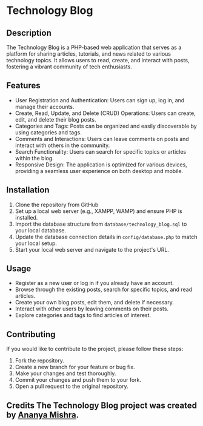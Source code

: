 # Technology Blog  
## Description  
The Technology Blog is a PHP-based web application that serves as a platform for sharing articles, tutorials, and news related to various technology topics. It allows users to read, create, and interact with posts, fostering a vibrant community of tech enthusiasts.  
## Features  
- User Registration and Authentication: Users can sign up, log in, and manage their accounts.
- Create, Read, Update, and Delete (CRUD) Operations: Users can create, edit, and delete their blog posts.
- Categories and Tags: Posts can be organized and easily discoverable by using categories and tags.
- Comments and Interactions: Users can leave comments on posts and interact with others in the community.
- Search Functionality: Users can search for specific topics or articles within the blog.
- Responsive Design: The application is optimized for various devices, providing a seamless user experience on both desktop and mobile.  
## Installation  
1. Clone the repository from GitHub
2. Set up a local web server (e.g., XAMPP, WAMP) and ensure PHP is installed.
3. Import the database structure from `database/technology_blog.sql` to your local database.
4. Update the database connection details in `config/database.php` to match your local setup.
5. Start your local web server and navigate to the project's URL.  
## Usage  
- Register as a new user or log in if you already have an account.
- Browse through the existing posts, search for specific topics, and read articles.
- Create your own blog posts, edit them, and delete if necessary.
- Interact with other users by leaving comments on their posts.
- Explore categories and tags to find articles of interest.
## Contributing  
If you would like to contribute to the project, please follow these steps:  
1. Fork the repository.
2. Create a new branch for your feature or bug fix.
3. Make your changes and test thoroughly.
4. Commit your changes and push them to your fork.
5. Open a pull request to the original repository.
## Credits  The Technology Blog project was created by [Ananya Mishra](https://github.com/ananyamissra). 
